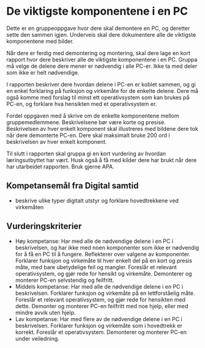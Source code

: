 De viktigste komponentene i en PC
=================================
Dette er en gruppeoppgave hvor dere skal demontere en PC, og deretter sette den sammen igjen. Underveis skal dere dokumentere alle de viktigste komponentene med bilder.

Når dere er ferdig med demontering og montering, skal dere lage en kort rapport hvor dere beskriver alle de viktigste komponentene i en PC. Gruppa må velge de delene dere mener er nødvendig i alle PC-er. Ikke ta med deler som ikke er helt nødvendige.

I rapporten beskriver dere hvordan delene i PC-en er koblet sammen, og gi en enkel forklaring på funksjon og virkemåte for de enkelte delene. Dere må også komme med forslag til minst ett operativsystem som kan brukes på PC-en, og forklare hva hensikten med et operativsystem er.

Fordel oppgaven med å skrive om de enkelte komponentene mellom gruppemedlemmene. Beskrivelsene bør være korte og presise. Beskrivelsen av hver enkelt komponent skal illustreres med bildene dere tok når dere demonterte PC-en. Dere skal maksimalt bruke 200 ord i beskrivelsen av hver enkelt komponent.

Til slutt i rapporten skal gruppa gi en kort vurdering av hvordan læringsutbyttet har vært. Husk også å få med kilder dere har brukt når dere har utarbeidet rapporten. Bruk gjerne APA.

Kompetansemål fra Digital samtid
--------------------------------
* beskrive ulike typer digitalt utstyr og forklare hovedtrekkene ved virkemåten

Vurderingskriterier
-------------------
* Høy kompetanse: Har med alle de nødvendige delene i en PC i beskrivelsen, og har ikke med noen komponenter som ikke er nødvendig for å få en PC til å fungere. Reflekterer over valgene av komponenter. Forklarer funksjon og virkemåte til hver enkelt del på en kort og presis måte, med bare ubetydelige feil og mangler. Foreslår et relevant operativsystem, og gjør rede for hensikt og virkemåte. Demonterer og monterer PC-en selvstendig og feilfritt.
* Middels kompetanse:  Har med alle de nødvendige delene i en PC i beskrivelsen. Forklarer funksjon og virkemåte på en lettforståelig måte. Foreslår et relevant operativsystem, og gjør rede for hensikten med dette. Demonter og monterer PC-en feilfritt med noe hjelp, eller med mindre avvik uten hjelp.
* Lav kompetanse: Har med flere av de nødvendige delene i en PC i beskrivelsen. Forklarer funksjon og virkemåte som i hovedtrekk er korrekt. Foreslår et operativsystem. Demonterer og monterer PC-en under veiledning.
